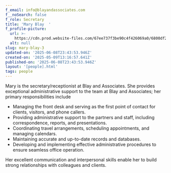 ```yaml
---
f_email: info@blayandassociates.com
f__noSearch: false
f_role: Secretary
title: 'Mary Blay  '
f_profile-picture:
  url: >-
    https://cdn.prod.website-files.com/67ee737f3be90c4f426069a0/6800df2413a461efe976b693_Rectangle%201-10.avif
  alt: null
slug: mary-blay-3
updated-on: '2025-06-08T23:43:53.946Z'
created-on: '2025-05-09T13:16:57.641Z'
published-on: '2025-06-08T23:43:53.946Z'
layout: '[people].html'
tags: people
---
```


Mary is the secretary/receptionist at Blay and Associates. She provides exceptional administrative support to the team at Blay and Associates; her primary responsibilities include

*   Managing the front desk and serving as the first point of contact for clients, visitors, and phone callers.
*   Providing administrative support to the partners and staff, including correspondence, reports, and presentations.
*   Coordinating travel arrangements, scheduling appointments, and managing calendars.
*   Maintaining accurate and up-to-date records and databases.
*   Developing and implementing effective administrative procedures to ensure seamless office operation. 

Her excellent communication and interpersonal skills enable her to build strong relationships with colleagues and clients.

‍
